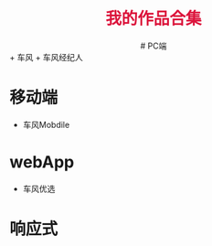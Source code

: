 # <center> <font face="微软雅黑" color="#DC143C"> 我的作品合集 </font> </center>

<center># PC端</center>
+ 车风
+ 车风经纪人

# 移动端
+ 车风Mobdile

# webApp
* 车风优选

# 响应式
